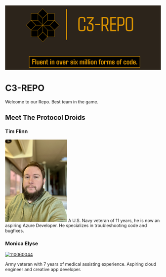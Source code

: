 ![Link an image.](/c3-repo-banner.png)
# C3-REPO
Welcome to our Repo. Best team in the game.

## Meet The Protocol Droids

### Tim Flinn
<img src="/teamPics/tfHeadshot.jpeg" width="200"/>
A U.S. Navy veteran of 11 years, he is now an aspiring Azure Developer. He specializes in troubleshooting code and bugfixes.

### Monica Elyse
<a href='https://postimg.cc/ftLWDzTj' target='_blank'><img src='https://i.postimg.cc/ftLWDzTj/110060044.jpg' border='0' alt='110060044'/></a>

Army veteran with 7 years of medical assisting experience. Aspiring cloud engineer and creative app developer.
